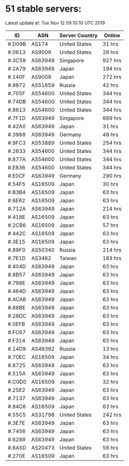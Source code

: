 # 51 stable servers:

Latest update at: Tue Nov 12 09:10:10 UTC 2019

| ID | ASN | Server Country | Online |
| -- | --- | -------------- | ------ |
| #.D09B | AS174 | United States | 31 hrs |
| #.0613 | AS9009 | United States | 26 hrs |
| #.3C59 | AS63949 | Singapore | 927 hrs |
| #.2A79 | AS63949 | Japan | 194 hrs |
| #.140F | AS9009 | Japan | 272 hrs |
| #.9872 | AS51659 | Russia | 42 hrs |
| #.705F | AS54600 | United States | 344 hrs |
| #.74DB | AS54600 | United States | 344 hrs |
| #.8613 | AS54600 | United States | 344 hrs |
| #.7F1D | AS63949 | Singapore | 669 hrs |
| #.42A0 | AS63949 | Japan | 31 hrs |
| #.3988 | AS63949 | Germany | 48 hrs |
| #.9FC3 | AS53889 | United States | 254 hrs |
| #.2633 | AS54600 | United States | 344 hrs |
| #.877A | AS54600 | United States | 344 hrs |
| #.E836 | AS54600 | United States | 344 hrs |
| #.E0CF | AS63949 | Germany | 290 hrs |
| #.54F5 | AS16509 | Japan | 30 hrs |
| #.B3B4 | AS16509 | Japan | 63 hrs |
| #.6E62 | AS16509 | Japan | 63 hrs |
| #.712A | AS63949 | Japan | 214 hrs |
| #.418E | AS16509 | Japan | 63 hrs |
| #.2CB6 | AS16509 | Japan | 57 hrs |
| #.442C | AS16509 | Japan | 63 hrs |
| #.3E15 | AS16509 | Japan | 63 hrs |
| #.89F0 | AS50340 | Russia | 214 hrs |
| #.7E1D | AS3462 | Taiwan | 163 hrs |
| #.404D | AS63949 | Japan | 63 hrs |
| #.8B57 | AS63949 | Japan | 63 hrs |
| #.798E | AS63949 | Japan | 63 hrs |
| #.464D | AS63949 | Japan | 63 hrs |
| #.ACAB | AS63949 | Japan | 63 hrs |
| #.66BE | AS63949 | Japan | 63 hrs |
| #.28DC | AS63949 | Japan | 63 hrs |
| #.0EFB | AS63949 | Japan | 63 hrs |
| #.FC67 | AS63949 | Japan | 63 hrs |
| #.F314 | AS63949 | Japan | 63 hrs |
| #.14D9 | AS49392 | Russia | 13 hrs |
| #.70EC | AS16509 | Japan | 34 hrs |
| #.8725 | AS63949 | Japan | 63 hrs |
| #.515A | AS63949 | Japan | 63 hrs |
| #.C0D0 | AS16509 | Japan | 32 hrs |
| #.25E2 | AS63949 | Japan | 63 hrs |
| #.7137 | AS63949 | Japan | 63 hrs |
| #.84C6 | AS16509 | Japan | 63 hrs |
| #.55C5 | AS31798 | United States | 242 hrs |
| #.3E7E | AS63949 | Japan | 63 hrs |
| #.7456 | AS63949 | Japan | 63 hrs |
| #.6288 | AS63949 | Japan | 63 hrs |
| #.6A5D | AS20473 | United States | 56 hrs |
| #.270E | AS16509 | Japan | 63 hrs |

